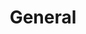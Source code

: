 ---
template: TestimonialsIndex
title: General
subtitle: ''
featuredImage: '../../images/injury-lawyers.jpg'
---